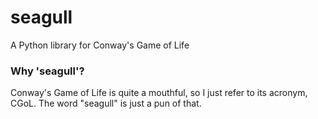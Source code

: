 # seagull

A Python library for Conway's Game of Life


### Why 'seagull'?

Conway's Game of Life is quite a mouthful, so I just refer to its acronym,
CGoL. The word "seagull" is just a pun of that.
